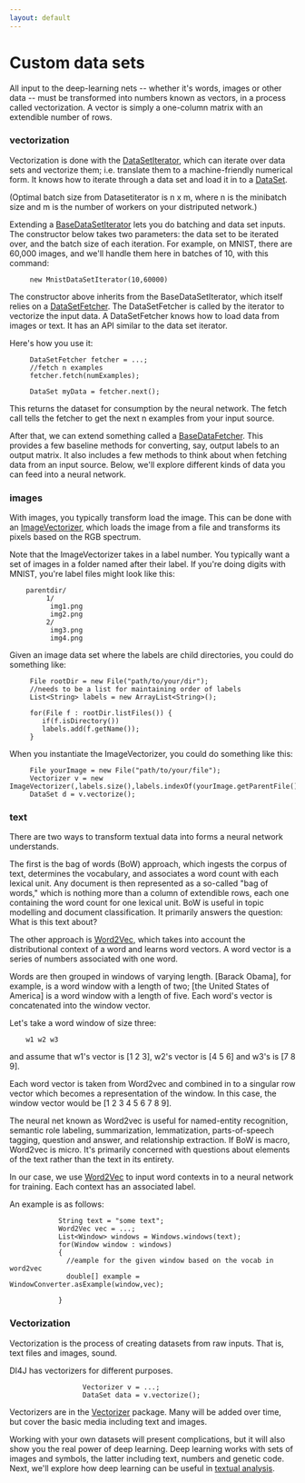 ```yaml
---
layout: default
---
```


# Custom data sets 

All input to the deep-learning nets -- whether it's words, images or other data -- must be transformed into numbers known as vectors, in a process called vectorization. A vector is simply a one-column matrix with an extendible number of rows.

### vectorization

Vectorization is done with the [DataSetIterator](../doc/org/deeplearning4j/datasets/iterator/DataSetIterator.html), which can iterate over data sets and vectorize them; i.e. translate them to a machine-friendly numerical form. It knows how to iterate through a data set and load it in to a [DataSet](../doc/org/deeplearning4j/datasets/DataSet.html).

(Optimal batch size from Datasetiterator is n x m, where n is the minibatch size and m is the number of workers on your distriputed network.)

Extending a [BaseDataSetIterator](../doc/org/deeplearning4j/datasets/iterator/BaseDataSetIterator.html) lets you do batching and data set inputs. The constructor below takes two parameters: the data set to be iterated over, and the batch size of each iteration. For example, on MNIST, there are 60,000 images, and we'll handle them here in batches of 10, with this command:


         new MnistDataSetIterator(10,60000)

The constructor above inherits from the BaseDataSetIterator, which itself relies on a [DataSetFetcher](../doc/org/deeplearning4j/datasets/iterator/DataSetFetcher.html). The DataSetFetcher is called by the iterator to vectorize the input data. A DataSetFetcher knows how to load data from images or text. It has an API similar to the data set iterator.

Here's how you use it:

         DataSetFetcher fetcher = ...;
         //fetch n examples
         fetcher.fetch(numExamples);

         DataSet myData = fetcher.next();

This returns the dataset for consumption by the neural network. The fetch call tells the fetcher to get the next n examples from your input source.

After that, we can extend something called a [BaseDataFetcher](../doc/org/deeplearning4j/datasets/fetchers/BaseDataFetcher.html). This provides a few baseline methods for converting, say, output labels to an output matrix. It also includes a few methods to think about when fetching data from an input source. Below, we'll explore different kinds of data you can feed into a neural network.

### images

With images, you typically transform load the image. This can be done with an [ImageVectorizer](../doc/org/deeplearning4j/datasets/vectorizer/ImageVectorizer.html), which loads the image from a file and transforms its pixels based on the RGB spectrum.

Note that the ImageVectorizer takes in a label number. You typically want a set of images in a folder named after their label. If you're doing digits with MNIST, you're label files might look like this:
                         
        parentdir/
             1/
              img1.png
              img2.png
             2/
              img3.png
              img4.png

Given an image data set where the labels are child directories, you could do something like:

         File rootDir = new File("path/to/your/dir");
         //needs to be a list for maintaining order of labels
         List<String> labels = new ArrayList<String>();

         for(File f : rootDir.listFiles()) {
            if(f.isDirectory())
         	labels.add(f.getName());
         }

When you instantiate the ImageVectorizer, you could do something like this:

           

         File yourImage = new File("path/to/your/file");
         Vectorizer v = new ImageVectorizer(,labels.size(),labels.indexOf(yourImage.getParentFile().getName()));
         DataSet d = v.vectorize();

### text

There are two ways to transform textual data into forms a neural network understands.

The first is the bag of words (BoW) approach, which ingests the corpus of text, determines the vocabulary, and associates a word count with each lexical unit. Any document is then represented as a so-called "bag of words," which is nothing more than a column of extendible rows, each one containing the word count for one lexical unit. BoW is useful in topic modelling and document classification. It primarily answers the question: What is this text about? 

The other approach is [Word2Vec](../doc/org/deeplearning4j/word2vec/Word2Vec.html), which takes into account the distributional context of a word and learns word vectors. A word vector is a series of numbers associated with one word. 

Words are then grouped in windows of varying length. [Barack Obama], for example, is a word window with a length of two; [the United States of America] is a word window with a length of five. Each word's vector is concatenated into the window vector.

Let's take a word window of size three:

        w1 w2 w3

and assume that w1's vector is [1 2 3], w2's vector is [4 5 6] and w3's is [7 8 9].

Each word vector is taken from Word2vec and combined in to a singular row vector which becomes a representation of the window. In this case, the window vector would be [1 2 3 4 5 6 7 8 9].

The neural net known as Word2vec is useful for named-entity recognition, semantic role labeling, summarization, lemmatization, parts-of-speech tagging, question and answer, and relationship extraction. If BoW is macro, Word2vec is micro. It's primarily concerned with questions about elements of the text rather than the text in its entirety.


In our case, we use [Word2Vec](../doc/org/deeplearning4j/word2vec/Word2Vec.html) to input word contexts in to a neural network for training. Each context has an associated label.

An example is as follows:
        
                String text = "some text";
                Word2Vec vec = ...;
                List<Window> windows = Windows.windows(text);
                for(Window window : windows) 
                {
                  //eample for the given window based on the vocab in word2vec
                  double[] example = WindowConverter.asExample(window,vec);

                }

### Vectorization

Vectorization is the process of creating datasets from raw inputs. That is, text files and images, sound.

Dl4J has vectorizers for different purposes.




                      Vectorizer v = ...;
                      DataSet data = v.vectorize();


Vectorizers are in the [Vectorizer](..doc/org/deeplearning4j/word2vec/vectorizer/)
package. Many will be added over time, but cover the basic media including text and images.








Working with your own datasets will present complications, but it will also show you the real power of deep learning. Deep learning works with sets of images and symbols, the latter including text, numbers and genetic code. Next, we'll explore how deep learning can be useful in [textual analysis](../textanalysis.html). 




